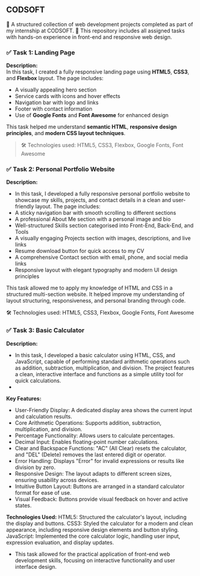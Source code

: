 ## CODSOFT

💼 A structured collection of web development projects completed as part of my internship at CODSOFT.
🚀 This repository includes all assigned tasks with hands-on experience in front-end and responsive web design.

### ✅ Task 1: Landing Page

**Description:**  
In this task, I created a fully responsive landing page using **HTML5**, **CSS3**, and **Flexbox** layout. The page includes:

- A visually appealing hero section
- Service cards with icons and hover effects
- Navigation bar with logo and links
- Footer with contact information
- Use of **Google Fonts** and **Font Awesome** for enhanced design

This task helped me understand **semantic HTML**, **responsive design principles**, and **modern CSS layout techniques**.

> 🛠 Technologies used: HTML5, CSS3, Flexbox, Google Fonts, Font Awesome

### ✅ Task 2: Personal Portfolio Website
**Description:**  
- In this task, I developed a fully responsive personal portfolio website to showcase my skills, projects, and contact details in a clean and user-friendly layout. The page includes:
- A sticky navigation bar with smooth scrolling to different sections
- A professional About Me section with a personal image and bio
- Well-structured Skills section categorised into Front-End, Back-End, and Tools
- A visually engaging Projects section with images, descriptions, and live links
- Resume download button for quick access to my CV
- A comprehensive Contact section with email, phone, and social media links
- Responsive layout with elegant typography and modern UI design principles

This task allowed me to apply my knowledge of HTML and CSS in a structured multi-section website. It helped improve my understanding of layout structuring, responsiveness, and personal branding through code.

🛠 Technologies used: HTML5, CSS3, Flexbox, Google Fonts, Font Awesome

### ✅ Task 3: Basic Calculator
**Description:** 
- In this task, I developed a basic calculator using HTML, CSS, and JavaScript, capable of performing standard arithmetic operations such as addition, subtraction, multiplication, and division. The project features a clean, interactive interface and functions as a simple utility tool for quick calculations.
- 
**Key Features:**
- User-Friendly Display: A dedicated display area shows the current input and calculation results.
- Core Arithmetic Operations: Supports addition, subtraction, multiplication, and division.
- Percentage Functionality: Allows users to calculate percentages.
- Decimal Input: Enables floating-point number calculations.
- Clear and Backspace Functions: "AC" (All Clear) resets the calculator, and "DEL" (Delete) removes the last entered digit or operator.
- Error Handling: Displays "Error" for invalid expressions or results like division by zero.
- Responsive Design: The layout adapts to different screen sizes, ensuring usability across devices.
- Intuitive Button Layout: Buttons are arranged in a standard calculator format for ease of use.
- Visual Feedback: Buttons provide visual feedback on hover and active states.

**Technologies Used:**
HTML5: Structured the calculator's layout, including the display and buttons.
CSS3: Styled the calculator for a modern and clean appearance, including responsive design elements and button styling.
JavaScript: Implemented the core calculator logic, handling user input, expression evaluation, and display updates.

- This task allowed for the practical application of front-end web development skills, focusing on interactive functionality and user interface design.
